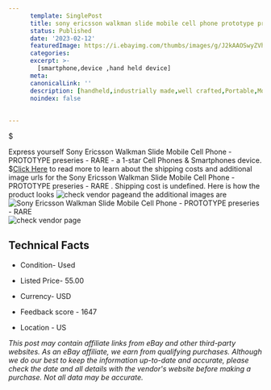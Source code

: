 ```yaml
---
      template: SinglePost
      title: sony ericsson walkman slide mobile cell phone prototype preseries rare 
      status: Published
      date: '2023-02-12'
      featuredImage: https://i.ebayimg.com/thumbs/images/g/J2kAAOSwyZVhURqy/s-l225.jpg
      categories: 
      excerpt: >-
        [smartphone,device ,hand held device]
      meta:
      canonicalLink: ''
      description: [handheld,industrially made,well crafted,Portable,Mobile,Compact,Convenient,Lightweight,Maneuverable,Man-portable,Miniature,Carriable,Hand-held,Light,Holdable,Transportable,Mobile device,Pocket-sized,On-the-go,Wireless,Cordless,Compact size,Convenient size, smartphone,device ,hand held device]
      noindex: false
      
        
---
```

$

Express yourself Sony Ericsson Walkman Slide Mobile Cell Phone - PROTOTYPE preseries  - RARE  - a 1-star Cell Phones & Smartphones device.
$[Click Here](https://www.ebay.com/itm/304187821470?hash=item46d301cd9e%3Ag%3AJ2kAAOSwyZVhURqy&mkevt=1&mkcid=1&mkrid=711-53200-19255-0&campid=%253CePNCampaignId%253E&customid=%253CreferenceId%253E&toolid=10049) to read more to learn about the shipping costs and additional image urls for the Sony Ericsson Walkman Slide Mobile Cell Phone - PROTOTYPE preseries  - RARE . Shipping cost is undefined. Here is how the product looks ![check vendor page](https://i.ebayimg.com/thumbs/images/g/J2kAAOSwyZVhURqy/s-l225.jpg)and the additional images are![Sony Ericsson Walkman Slide Mobile Cell Phone - PROTOTYPE preseries  - RARE ](https://i.ebayimg.com/images/g/J2kAAOSwyZVhURqy/s-l1600.jpg)![check vendor page](https://origin-galleryplus.ebayimg.com/ws/web/304187821470_2_0_1/225x225.jpg,https://origin-galleryplus.ebayimg.com/ws/web/304187821470_3_0_1/225x225.jpg,https://origin-galleryplus.ebayimg.com/ws/web/304187821470_4_0_1/225x225.jpg,https://origin-galleryplus.ebayimg.com/ws/web/304187821470_5_0_1/225x225.jpg,https://origin-galleryplus.ebayimg.com/ws/web/304187821470_6_0_1/225x225.jpg,https://origin-galleryplus.ebayimg.com/ws/web/304187821470_7_0_1/225x225.jpg)



 ## Technical Facts 



     
      

 - Condition- Used 


      

 - Listed Price- 55.00 


      

 - Currency- USD 


      

 - Feedback score - 1647 


      

 - Location - US 


      
      

 *_This post may contain affiliate links from eBay and other third-party websites. As an eBay affiliate, we earn from qualifying purchases. Although we do our best to keep the information up-to-date and accurate, please check the date and all details with the vendor's website before making a purchase. Not all data may be accurate._*






